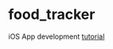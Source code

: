 # food_tracker
iOS App development [tutorial](https://developer.apple.com/library/archive/referencelibrary/GettingStarted/DevelopiOSAppsSwift/)
